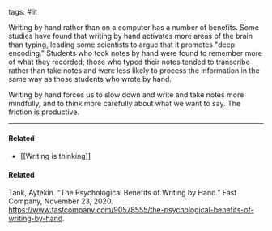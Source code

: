 tags: #lit 

Writing by hand rather than on a computer has a number of benefits. Some studies have found that writing by hand activates more areas of the brain than typing, leading some scientists to argue that it promotes "deep encoding." Students who took notes by hand were found to remember more of what they recorded; those who typed their notes tended to transcribe rather than take notes and were less likely to process the information in the same way as those students who wrote by hand. 

Writing by hand forces us to slow down and write and take notes more mindfully, and to think more carefully about what we want to say. The friction is productive. 


---
#### Related
- [[Writing is thinking]]

#### Related
Tank, Aytekin. “The Psychological Benefits of Writing by Hand.” Fast Company, November 23, 2020. https://www.fastcompany.com/90578555/the-psychological-benefits-of-writing-by-hand.
